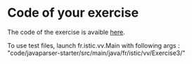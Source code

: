 # Code of your exercise

The code of the exercise is avaible [here](../javaparser-starter/src/main/java/fr/istic/vv/TCCReporter.java).

To use test files, launch fr.istic.vv.Main with following args : "code/javaparser-starter/src/main/java/fr/istic/vv/Exercise3/"